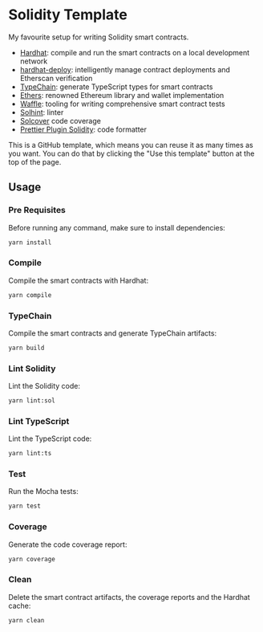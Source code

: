 # Solidity Template

My favourite setup for writing Solidity smart contracts.

-   [Hardhat](https://github.com/nomiclabs/hardhat): compile and run the smart contracts on a local development network
-   [hardhat-deploy](https://github.com/wighawag/hardhat-deploy): intelligently manage contract deployments and Etherscan verification
-   [TypeChain](https://github.com/ethereum-ts/TypeChain): generate TypeScript types for smart contracts
-   [Ethers](https://github.com/ethers-io/ethers.js/): renowned Ethereum library and wallet implementation
-   [Waffle](https://github.com/EthWorks/Waffle): tooling for writing comprehensive smart contract tests
-   [Solhint](https://github.com/protofire/solhint): linter
-   [Solcover](https://github.com/sc-forks/solidity-coverage) code coverage
-   [Prettier Plugin Solidity](https://github.com/prettier-solidity/prettier-plugin-solidity): code formatter

This is a GitHub template, which means you can reuse it as many times as you want. You can do that by clicking the "Use this
template" button at the top of the page.

## Usage

### Pre Requisites

Before running any command, make sure to install dependencies:

```sh
yarn install
```

### Compile

Compile the smart contracts with Hardhat:

```sh
yarn compile
```

### TypeChain

Compile the smart contracts and generate TypeChain artifacts:

```sh
yarn build
```

### Lint Solidity

Lint the Solidity code:

```sh
yarn lint:sol
```

### Lint TypeScript

Lint the TypeScript code:

```sh
yarn lint:ts
```

### Test

Run the Mocha tests:

```sh
yarn test
```

### Coverage

Generate the code coverage report:

```sh
yarn coverage
```

### Clean

Delete the smart contract artifacts, the coverage reports and the Hardhat cache:

```sh
yarn clean
```
